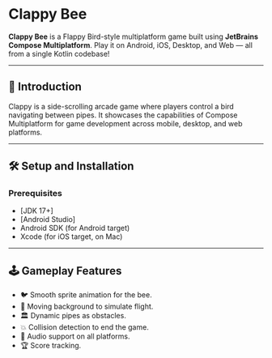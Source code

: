 # Clappy Bee

**Clappy Bee** is a Flappy Bird-style multiplatform game built using **JetBrains Compose Multiplatform**. Play it on Android, iOS, Desktop, and Web — all from a single Kotlin codebase!

---

## 📖 Introduction

Clappy is a side-scrolling arcade game where players control a bird navigating between pipes. It showcases the capabilities of Compose Multiplatform for game development across mobile, desktop, and web platforms.

---

## 🛠️ Setup and Installation

### Prerequisites

- [JDK 17+]
- [Android Studio]
- Android SDK (for Android target)
- Xcode (for iOS target, on Mac)

---

## 🕹️ Gameplay Features

- 🐦 Smooth sprite animation for the bee.
- 🌆 Moving background to simulate flight.
- 🏛️ Dynamic pipes as obstacles.
- 💥 Collision detection to end the game.
- 🎵 Audio support on all platforms.
- 🏆 Score tracking.

